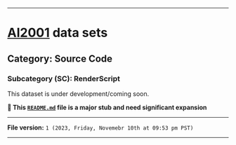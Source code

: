
***

# [AI2001](https://github.com/seanpm2001/AI2001/) data sets

## Category: Source Code

### Subcategory (SC): RenderScript

This dataset is under development/coming soon.

**🌱️ This [`README.md`](/README.md) file is a major stub and need significant expansion**

***

**File version:** `1 (2023, Friday, Novemebr 10th at 09:53 pm PST)`

***

